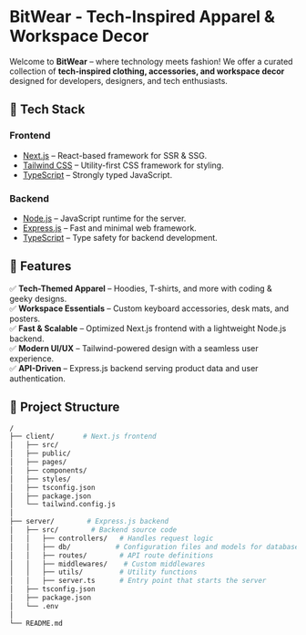 # BitWear - Tech-Inspired Apparel & Workspace Decor

Welcome to **BitWear** – where technology meets fashion! We offer a curated collection of **tech-inspired clothing, accessories, and workspace decor** designed for developers, designers, and tech enthusiasts.

## 🚀 Tech Stack

### **Frontend**
- [Next.js](https://nextjs.org/) – React-based framework for SSR & SSG.
- [Tailwind CSS](https://tailwindcss.com/) – Utility-first CSS framework for styling.
- [TypeScript](https://www.typescriptlang.org/) – Strongly typed JavaScript.

### **Backend**
- [Node.js](https://nodejs.org/) – JavaScript runtime for the server.
- [Express.js](https://expressjs.com/) – Fast and minimal web framework.
- [TypeScript](https://www.typescriptlang.org/) – Type safety for backend development.

## 🎯 Features

✅ **Tech-Themed Apparel** – Hoodies, T-shirts, and more with coding & geeky designs.  
✅ **Workspace Essentials** – Custom keyboard accessories, desk mats, and posters.  
✅ **Fast & Scalable** – Optimized Next.js frontend with a lightweight Node.js backend.  
✅ **Modern UI/UX** – Tailwind-powered design with a seamless user experience.  
✅ **API-Driven** – Express.js backend serving product data and user authentication.  

## 📂 Project Structure

```bash
/
├── client/       # Next.js frontend
│   ├── src/
│   ├── public/
│   ├── pages/
│   ├── components/
│   ├── styles/
│   ├── tsconfig.json
│   ├── package.json
│   └── tailwind.config.js
│
├── server/        # Express.js backend
│   ├── src/        # Backend source code
│   │   ├── controllers/   # Handles request logic
│   │   ├── db/           # Configuration files and models for database schema
│   │   ├── routes/        # API route definitions
│   │   ├── middlewares/    # Custom middlewares
│   │   ├── utils/         # Utility functions
│   │   ├── server.ts      # Entry point that starts the server
│   ├── tsconfig.json
│   ├── package.json
│   └── .env
│
└── README.md      
